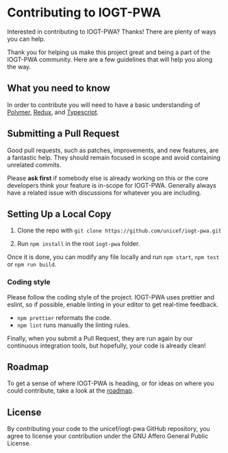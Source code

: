 # Contributing to IOGT-PWA

Interested in contributing to IOGT-PWA? Thanks! There are plenty of ways you can help.

Thank you for helping us make this project great and being a part of the IOGT-PWA community. Here are a few guidelines that will help you along the way.

## What you need to know

In order to contribute you will need to have a basic understanding of [Polymer](https://polymer-library.polymer-project.org/), [Redux](https://egghead.io/courses/getting-started-with-redux), and [Typescript](https://www.typescriptlang.org/).

## Submitting a Pull Request

Good pull requests, such as patches, improvements, and new features, are a fantastic help. They should remain focused in scope and avoid containing unrelated commits.

Please **ask first** if somebody else is already working on this or the core developers think your feature is in-scope for IOGT-PWA. Generally always have a related issue with discussions for whatever you are including.

## Setting Up a Local Copy

1. Clone the repo with `git clone https://github.com/unicef/iogt-pwa.git`

2. Run `npm install` in the root `iogt-pwa` folder.

Once it is done, you can modify any file locally and run `npm start`, `npm test` or `npm run build`.

### Coding style

Please follow the coding style of the project. IOGT-PWA uses prettier and eslint, so if possible, enable linting in your editor to get real-time feedback.

- `npm prettier` reformats the code.
- `npm lint` runs manually the linting rules.

Finally, when you submit a Pull Request, they are run again by our continuous integration tools, but hopefully, your code is already clean!

## Roadmap

To get a sense of where IOGT-PWA is heading, or for ideas on where you could contribute, take a look at the [roadmap](https://github.com/unicef/iogt-pwa/).

## License

By contributing your code to the unicef/iogt-pwa GitHub repository, you agree to license your contribution under the GNU Affero General Public License.



